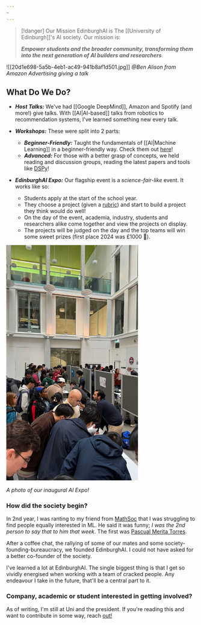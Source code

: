 ```yaml
---
~
---
```

> [!danger] Our Mission
> EdinburghAI is The [[University of Edinburgh]]'s AI society. Our mission is: 
> 
> ***Empower students and the broader community, transforming them into the next generation of AI builders and researchers***. 

![[20d1e698-5a5b-4eb1-ac49-941b8af1d501.jpg]]
*@Ben Alison from Amazon Advertising giving a talk*

## What Do We Do? 
- ***Host Talks:*** We've had [[Google DeepMind]], Amazon and Spotify (and more!) give talks. With [[AI|AI-based]] talks from robotics to recommendation systems, I've learned something new every talk.


- ***Workshops:*** These were split into 2 parts:
	- ***Beginner-Friendly:*** Taught the fundamentals of [[AI|Machine Learning]] in a beginner-friendly way. Check them out [here](https://github.com/EdinburghAI/workshops)!
	- ***Advanced:*** For those with a better grasp of concepts, we held reading and discussion groups, reading the latest papers and tools like [DSPy](https://github.com/stanfordnlp/dspy)!


- ***EdinburghAI Expo:*** Our flagship event is a *science-fair-like* event. It works like so:
	- Students apply at the start of the school year. 
	- They choose a project (given a [rubric](https://drive.google.com/file/d/1-Og-5sb80sQZB22dMDoYmqZHs5oVK3MA/view)) and start to build a project they think would do well!
	- On the day of the event, academia, industry, students and researchers alike come together and view the projects on display. 
	- The projects will be judged on the day and the top teams will win some sweet prizes (first place 2024 was £1000 🤑).

<div class="side-by-side">
  <div>
	<img src="B31B8F31-2EFE-4A9D-BB97-5E7019E8078C.jpg" width="350">
	<p><em>A photo of our inaugural AI Expo!</em><p/>
  </div>
  <div>
    <h3>How did the society begin?</h3>
	<p>
	    In 2nd year, I was ranting to my friend from 
	    <a href="https://www.eusa.ed.ac.uk/activities/view/mathsoc" target="_blank">MathSoc</a> 
	    that I was struggling to find people equally interested in ML. He said it was funny; 
	    <em>I was the 2nd person to say that to him that week</em>. The first was 
	    <a href="https://www.linkedin.com/in/pascual-merita-torres/" target="_blank">Pascual Merita Torres</a>.
	</p>
	<p>
	    After a coffee chat, the rallying of some of our mates and some society-founding-bureaucracy, 
	    we founded EdinburghAI. I could not have asked for a better co-founder of the society. 
	</p>
	<p>
		I've learned a lot at EdinburghAI. The single biggest thing is that I get so vividly energised when working with a team of cracked people. Any endeavour I take in the future, that'll be a central part to it. 
	</p>
	<h3>Company, academic or student interested in getting involved?</h3>
	<p>As of writing, I'm still at Uni and the president. If you're reading this and want to contribute in some way, reach <a href="https://x.com/LeoCamacho43" target="_blank">out!</a>

  </div>
</div>

